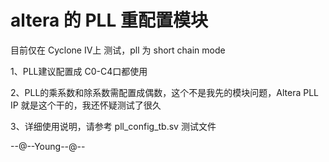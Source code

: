 # altera 的 PLL 重配置模块

目前仅在 Cyclone IV上 测试，pll 为 short chain mode

1、PLL建议配置成 C0-C4口都使用

2、PLL的乘系数和除系数需配置成偶数，这个不是我先的模块问题，Altera PLL IP 就是这个干的，我还怀疑测试了很久

3、详细使用说明，请参考 pll_config_tb.sv 测试文件 


--@--Young--@--

